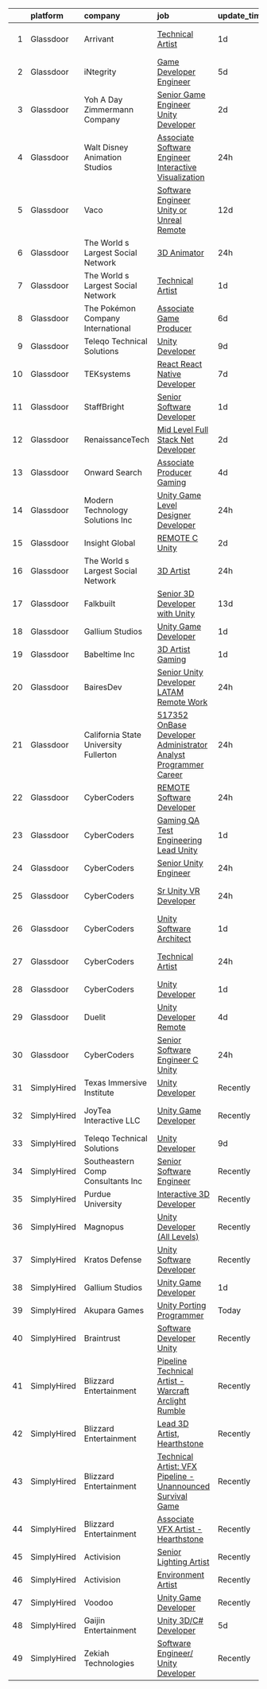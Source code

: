 

|    | platform    | company                                | job                                                                                                                                                                                                                                                                                                                                                                                                                                                                                                                                                                                                                                                                                                                                                                                                                                                                                                                                                                                                                                                                                                                                                                                                                                                                                                                                                                                                                  | update_time   | location           |
|---:|:------------|:---------------------------------------|:---------------------------------------------------------------------------------------------------------------------------------------------------------------------------------------------------------------------------------------------------------------------------------------------------------------------------------------------------------------------------------------------------------------------------------------------------------------------------------------------------------------------------------------------------------------------------------------------------------------------------------------------------------------------------------------------------------------------------------------------------------------------------------------------------------------------------------------------------------------------------------------------------------------------------------------------------------------------------------------------------------------------------------------------------------------------------------------------------------------------------------------------------------------------------------------------------------------------------------------------------------------------------------------------------------------------------------------------------------------------------------------------------------------------|:--------------|:-------------------|
|  1 | Glassdoor   | Arrivant                               | [Technical Artist](https://www.glassdoor.com/partner/jobListing.htm?pos=118&ao=1110586&s=58&guid=00000183640a3d60837938619be4b2d1&src=GD_JOB_AD&t=SR&vt=w&ea=1&cs=1_8d029ed0&cb=1663830736605&jobListingId=1008152609416&cpc=6BF42D0955AE9A34&jrtk=3-0-1gdi0kfcgkf3e801-1gdi0kfcvg2fb800-8b99080524192b18--6NYlbfkN0DSgjPPcnEdvoK3uuxfISLALE6pB1FR7YSHOr_tSg5_QGIhoz_2VqUepdcKLBLI_zTYRTCT7JhMtrCNCWlkfKi-ABMzd730u-K3bHkDzaLW3KEq7svNc-Kk4dfqDKm8DEmyB97d8l-HBy5U-tF7W21-0qVbhHbk_12oKw-iN5wYtaZvAeocDX_o8CxqMrVH_59Jjxz4tjPRCy2CMSYo_1e_TRGvNnD0oT5FjAroYH6Fzw3ic8p_i1gdpQMM7XMwUOlNdHndQb4_n-yzqhgCSCuSWmnet7vdYTx_GDAHYKdZ20UyannAdEbXJmcI08AXxa4Le7dl2weI-Lpc6tojxJMn2jlsVenH-RSQL7SCtVNw4YuOG0P3er9hKL9hLkBKnf0OXgZOk-EP2E8Av9zHz266ktQMvMy72UIZrDjhHjO0eKRl2WHnfEtIoeak72kWOhLDALDdmUc6q0iSuYNeNvfU6JRXq266YNiBbaR9x7ieCjlsAFuftpCSuHjSKkF-fD2oAJdZH4-T_w-zN0JhJEmE6JWPhNR_Q8qQ10URXKySbKjIyQGFJKImAfVDcnGN70Guma0PGkV1vfKYXjTyyBRY)                                                                                                                                                                                                                                                                                                                                                                                                                                                                          | 1d            | Los Angeles, CA    |
|  2 | Glassdoor   | iNtegrity                              | [Game Developer Engineer](https://www.glassdoor.com/partner/jobListing.htm?pos=111&ao=1110586&s=58&guid=00000183640a3d60837938619be4b2d1&src=GD_JOB_AD&t=SR&vt=w&ea=1&cs=1_ca09b02f&cb=1663830736604&jobListingId=1008145873332&cpc=1FDE87803EF93CD3&jrtk=3-0-1gdi0kfcgkf3e801-1gdi0kfcvg2fb800-49c443106c3e012c--6NYlbfkN0C7QpSfatUTTt_pWYjh4fmCixpaZixxEgk6WqG2e9JFSn8PLDX21so4BUVMbM-nBKjmC6IoF58dTff0wYPKbEGY-qRIa4TVxrZEKDCpCNlDFoCckpLj4Xu1bCVcqaisafPJCeJ6Cfh_3B7ETg5KWAKOz0Vhu3tmlT7cFqGqscgEsv5GpRak2BiM-flUD4s9qKTNocVI6I42CrJmvCBgiw4S6NbkVMGCgW3c8dfdaxdEKK9f03amO_24ZW1Wx3v1AslXeso1gp0pceawCRYPfa2_vuB0UywIarXD7IdvpTvMiwj_SPvhJmIr9hPeZy9FgOrKaKqs6PcfGPooOvv1lrdG_mm_Xs_zuw-ucFwNenj20GNKWj5CAb3PL4szHl8UAvdMfheNYB2p0zISahY_CSLFDaR6vtNxT4hf35lm31TKmMIRkuLxevVSZin6LeJUvg6hM_coMA539nCTbM3mPuyQiFv3vxnUXb2JZgGPD1y6CG_n0N0OFK8MX5nfdxLosR4J_HhSWpQPFttxAPMG_VCv)                                                                                                                                                                                                                                                                                                                                                                                                                                                                                                                                   | 5d            | Las Vegas, NV      |
|  3 | Glassdoor   | Yoh  A Day   Zimmermann Company        | [Senior Game Engineer  Unity Developer ](https://www.glassdoor.com/partner/jobListing.htm?pos=107&ao=1110586&s=58&guid=00000183640a3d60837938619be4b2d1&src=GD_JOB_AD&t=SR&vt=w&ea=1&cs=1_b8f74ceb&cb=1663830736603&jobListingId=1008149001061&cpc=D3E44275D43A938E&jrtk=3-0-1gdi0kfcgkf3e801-1gdi0kfcvg2fb800-26c06eb302e58e76--6NYlbfkN0Ae6Qmv8rNb3d5rEsMPL_plhvilYeiJERi7JqghURwQ9bq2mHgMGRGPHap0kt02TPg4hNIqkqAI4ZLarx94fJBZJRObAHCVAr7GpkECOjshJAgS-hSpOpL4MHHyXNuelLsEEjezXkzG-LQVLMkWHeGtQdZH9mJ0qKIH5WD3wTWGKHYJ2ZSah94f1bHV0ELY1OWomGxskTsJvlC7v_ohpEazio4OweRWFhPIpxpiPDh1z-Ik0qiC68gMmYYUL3ip_iGoan6m4eUlHDoC87PQ0RXOkS9uyIoTocU7h-sDjgwL2l1dXHUiolhVFPINRNLZD6RrKh4ovwLNpFosNL09nFMqzx7SJ-FN8oyU95t3vvRRsgFmU4FnshAgi99J1SY9Ea8f7sOUfN5meTbDFhj493s0fpTHHAwKAh4ofiSOU0gFv010tBr6vpw-jImbINCRlj-CVCPoSc7BCnSIExw-66sGqzH8iVgfPMebsyA3z5gyLEPjvrVb7fPX)                                                                                                                                                                                                                                                                                                                                                                                                                                                                                                                                                    | 2d            | Texas              |
|  4 | Glassdoor   | Walt Disney Animation Studios          | [Associate Software Engineer   Interactive Visualization](https://www.glassdoor.com/partner/jobListing.htm?pos=109&ao=1110586&s=58&guid=00000183640a3d60837938619be4b2d1&src=GD_JOB_AD&t=SR&vt=w&cs=1_8a4b3b6f&cb=1663830736603&jobListingId=1008154848695&cpc=26740BCDE5E48596&jrtk=3-0-1gdi0kfcgkf3e801-1gdi0kfcvg2fb800-dc9e1b3e513d2c42--6NYlbfkN0DAFTyt7pbDCC2JPO79CSdi1dIb81yjczP5qsKcZIxgiYm3-7g-689UM0rgypL64coNyM6FKvvwaOqtWxgh5wgDoS4rtzi-jlymwyy2QtQ8-pyHJQqW6GELa1LnfXMFzESZy8dc2w2rIAMrbcUF3lPzJVTztKV6zCm4xTZ-yseW0CjK1AU_JpgQeqCTkhOcivRyhTdLZACvjVFOMGlOLJiNBzzQUAAgkBo7Zsd70cw0XdrEMdFo9P0ECvTBiFs404s50zatUIQJKMPatuGAMDHSJB--ZvAsFnmW_cgK6skZuMVh0-6WjB5ysa1NZEk6Yj87BMjaOfDomeagX2jpe5Nj5tA3k1CCV_xKWjitq_bFU34y3yVW0Sj_Bm64E6vwjPqqag6UYI7-vdO3dggYLrNOQyJe6640yvrKupNpv2IN8nhcjZVBJ6JJyahDuPLn-ljpbOlrKM0ybg%3D%3D)                                                                                                                                                                                                                                                                                                                                                                                                                                                                                                                                                                            | 24h           | Burbank, CA        |
|  5 | Glassdoor   | Vaco                                   | [Software Engineer  Unity or Unreal    Remote](https://www.glassdoor.com/partner/jobListing.htm?pos=125&ao=1110586&s=58&guid=00000183640a3d60837938619be4b2d1&src=GD_JOB_AD&t=SR&vt=w&ea=1&cs=1_10192073&cb=1663830736606&jobListingId=1008129759335&cpc=8795CF9063CD573D&jrtk=3-0-1gdi0kfcgkf3e801-1gdi0kfcvg2fb800-ae75da19b53ce8d3--6NYlbfkN0D_sybMACCpf9B-677oK5j6rPldVB6BlrVvFjO_o-GJZbzuF-qh4PxErFUqfUsv_6v4OLnkcKvTjmMS6FD75hgLkRWnsyQoMe0_VxidUAhqUUo354J5mDn5dDhics1USxy8UxWfW-Q7zqedcnVTJblB8A2XoxauHqTd6UaLDWpjTkw5sGUAbCM0Kh_LV5LeSX1Ird_1Cfmcuu1TWUm3ejJdaPRinphYHR_zJSjIW_djuisR6fTLlehbSL0CQCELIKHf08nPV5J1MCkGh-nzzzE3UEtVxn8i85_mPXidF5KJ2vDbr94plSOnrU2ten15e8Ey1cY9TypQukWcCUJU3Z_ySO_bQNvbhIx9LRVA4QK0f5uQqeYEczXe8Ck4BZzOZjHAx2_647fW0uYZvms9dIt70zfyFH38R204RZZKpSzq0KkouOwEA5qe3k6c3RjBUPqLINnXn5pAw-rkeAEkFn1QtsnA346knztEIyg6TM6LEHIAspIu2rm-7wNI_yA2yCxnzXQRrrbvcgt_MFE3KDi72w5maATEg5rTGAEMyfq6oFs0YMco_ToI)                                                                                                                                                                                                                                                                                                                                                                                                                                                                              | 12d           | Remote             |
|  6 | Glassdoor   | The World s Largest Social Network     | [3D Animator](https://www.glassdoor.com/partner/jobListing.htm?pos=115&ao=1110586&s=58&guid=00000183640a3d60837938619be4b2d1&src=GD_JOB_AD&t=SR&vt=w&ea=1&cs=1_aef929b1&cb=1663830736604&jobListingId=1008153749411&cpc=F583A5AE0DDDFE3A&jrtk=3-0-1gdi0kfcgkf3e801-1gdi0kfcvg2fb800-1d63b7c0ff4eedc8--6NYlbfkN0DSgjPPcnEdvoK3uuxfISLALE6pB1FR7YSHOr_tSg5_QGIhoz_2VqUepdcKLBLI_zTnkPkdXSsD8sptkHSi7KrtYejjYkCjQNT9Nsex_-3VyBD_IipUsuqjBubmVTrW1NW54SPG0arteQnVTNFmbWYmFjuukr1q_BSss9Op9JYzFjRqmy1vLKIXctdVjUAU04_1Lq_rfSMGZNh-B6lsHjhiPjKQKfEVdLRkq9BoDCozWtgoobvvdQSnzKHmMtvAxinu11Xni5ZwUFmcgLrDa9NlsKZPhSLYD003CbyRkHSnompcu5B-4b09MVBN_ksDC_V_jv3rav5DiwbkrI_P3KtFxrB1Q2__lA7qnttb-YcDSPSVH2nANAo4NR4F73aHr6BIH5__bQLOk63hqJ5s2cPmO2c7kMfmcqrCMeUDbDYVc5c-XfO_EjsPkWVlV1DBXe-48nvE9X6sAG4yw3DEmv9QWgS7zmFRAeUCcOhd7bl0jhuYmEE6g32ro1K0_MNMy6EE8la6-ErqlzCfSiOzYCivVL8Q14Ub9dzH5YvY5CRxeIHHLCgREXkDuZlHBxeKdVzaIBtuUynbW-c2s2jZypraMHTEiWdYh30F9CT19QiaOg%3D%3D)                                                                                                                                                                                                                                                                                                                                                                                                                                                   | 24h           | Los Angeles, CA    |
|  7 | Glassdoor   | The World s Largest Social Network     | [Technical Artist](https://www.glassdoor.com/partner/jobListing.htm?pos=117&ao=1110586&s=58&guid=00000183640a3d60837938619be4b2d1&src=GD_JOB_AD&t=SR&vt=w&ea=1&cs=1_6f79fd4b&cb=1663830736605&jobListingId=1008152609464&cpc=5E31031E1AFF45A7&jrtk=3-0-1gdi0kfcgkf3e801-1gdi0kfcvg2fb800-0a7c68b1deb61928--6NYlbfkN0DSgjPPcnEdvoK3uuxfISLALE6pB1FR7YSHOr_tSg5_QGIhoz_2VqUepdcKLBLI_zTYRTCT7JhMtrIfH8kvZPcIFsGfmLCjuTuviFxAO2jHsx1BeSAU3-pfavuUtpTGx8wZi6T8XZ70PNm-mxKx2l9_WNbcAUL8jOxk0zRYhOgVaettmZYwJo7u_HuzkG6UWpdHoWJIBKtd1JYTX-TmGavsTfuEZU35sJUIJPS4vnwj3el3gxFflURx4pu7irDztbseR7YAq4zKHqVlmcLcCrbqXGFX-k5Hel7Zr2KXU8y0mInnycXqJm9z64cidGyQdo3-GbidCcLzi_xmwKDRrBh2rKgLXIY5HH9wdp8OcJIWYy5lNFd7onC3DxSVDsP1ClWJ8F2Fo9tD85LU6qU7eBOZTv6IyNnPTEL2Ll5G-sdS3qkjx0pUGnUPBY68l8xTFyE-esF90vRJWAqYOlGzxI68oGi6xwZZkdI_btTifGUOXyWTWayBG0CtZkbqKPK1V9WthSneRaynII3Zn4244Mfg4C_Csukmn-fm2IJCyDGOQKe83fFRrmmtSKuJ4P7p0Qx-hu1US0Bpen4PzjucqQPgvhtFa71WUg4%3D)                                                                                                                                                                                                                                                                                                                                                                                                                                                            | 1d            | New York, NY       |
|  8 | Glassdoor   | The Pokémon Company International      | [Associate Game Producer](https://www.glassdoor.com/partner/jobListing.htm?pos=106&ao=1110586&s=58&guid=00000183640a3d60837938619be4b2d1&src=GD_JOB_AD&t=SR&vt=w&cs=1_2978f516&cb=1663830736603&jobListingId=1008143706655&cpc=42BEC95245890617&jrtk=3-0-1gdi0kfcgkf3e801-1gdi0kfcvg2fb800-b8d1ea3fd32b5c23--6NYlbfkN0CsgUO0V2fSZxJANSxJiftVXeq1wpG4BxYFHzXoW0hPJv2peq4EG1Sbg5sInILznIWgmvnVK1Z5623tevJ-2O87djsxVcUrVi89pW6egWDeWxpV4BVWx4_eE5LiFUXYz3uJuUPP6Ubf1kkz_KTeDYKVt0dzUneakbOs5xRmgsxr2CiZPjzoB0ZX_DQ23vvJQIL2sN52z-sswu3u_fLvn7l_MkLimlo_bQpvSlT4PhPIcdB9k3GqAOHMOddICrLQRYw4zoMpqphQVHO1mD6DOrrihS1ccr5enuEHWv1YcmCFkb5ZSLO1mtQRvcpfc5YOlXExXSmyxVNN5ZjUUunn4G1obPRz2OIOYWnyWPaQHpSYcVtp59daAibLIBhCH1dU_Yj7AZwx3uvAbXtwSZX9mDyiN-m-MBqY-4bWcIo2AtXzFzHr9ncSApnHxDekiLvxhWq1Ohn7pPCmfnAqt9TyuiWZ4Ha94oU-PqdNhs6IrDv3yZsA-ULDoKEg8tQ1RYZZ5kjiMznZhMN6PEogmoNUUraE8iCrJI0VpEA24noh34s0pr1wEjuakc_LLTJSzsSpOR-4iXo8kiMPOpXaZmmvBYr8-nQk6tXJ-9_tXCNUjiIkuDtWKUCxgyZAm9ITv5vhp8FYLAdWPMMNLCLZw0rfVe1CTLjE4oYwTaLuMC4iPajJTqYB7_YFNxN7LdsPKcQTjcDK0CGzpQXzTQpc_IfHXGqPnXwc2ZUfYhK65UC9hXsfw9zbAE-_P4lPBuHb28eKUqmmueUgIAnZrisIIAM5Zs9C31N4UlG0hYvnxjjs9OcKXPJ-ig375wSP7Bx_oeZKQh7zxa2DmnBtQaGBGrgVFBnd42jQRFSQhxStta10CowEcVinnXZawjX-HZiFFVFhEXJ5e2RfoSI8VMM9Ku7p798W)                                                                                                                                        | 6d            | Bellevue, WA       |
|  9 | Glassdoor   | Teleqo Technical Solutions             | [Unity Developer](https://www.glassdoor.com/partner/jobListing.htm?pos=130&ao=1136043&s=58&guid=00000183640a3d60837938619be4b2d1&src=GD_JOB_AD&t=SR&vt=w&ea=1&cs=1_6ccacc0e&cb=1663830736606&jobListingId=1008134134933&jrtk=3-0-1gdi0kfcgkf3e801-1gdi0kfcvg2fb800-7da6a69e60ae4104-)                                                                                                                                                                                                                                                                                                                                                                                                                                                                                                                                                                                                                                                                                                                                                                                                                                                                                                                                                                                                                                                                                                                                | 9d            | Remote             |
| 10 | Glassdoor   | TEKsystems                             | [React   React Native Developer](https://www.glassdoor.com/partner/jobListing.htm?pos=122&ao=1110586&s=58&guid=00000183640a3d60837938619be4b2d1&src=GD_JOB_AD&t=SR&vt=w&cs=1_194085a3&cb=1663830736605&jobListingId=1008138885744&cpc=32EE424DE2B657EB&jrtk=3-0-1gdi0kfcgkf3e801-1gdi0kfcvg2fb800-90b61148cdc7414b--6NYlbfkN0AuKz8EBO1xHDEL7V2YF9xF3dC_I9B9i-Zw2Jh8clPMK3KTieKealHQySFBD4L6FvOEmF3wca2OGW08RVV5u5sNDBofSIE3rKMq93d54NmuIlikZM1S3-3ywENaqWzRotGWuI5uNB7NIQ2IEJKBYCBGc5_uyrSBDmO4JtXg7Ajb7BOgCSGBCMzxA0tXUIibg4PMEMcbbtCv_FxxqPhz4_N8_n9S8M6FIybHy_fnb3VLTiVyCYvy3siST4cBFSys8NWwrrnaWT-adz88g_prwqN0vKv10Mz1q8LLTauGRtBMxOovVqsebQ5r9q1tx5uwAxGu3Xq9X-4MPOebCPZMboZYa9ckSbL79bnsDJ_VDqfyPEW7E44Anl2enF9ptVodBjAt19qDFLsxn7SdYBtdcYm-Zw0ZbJ9bOhvmRysFAJ0M3ofcRc7TTOa0Ou76EreEK0hvfIzAjjho_VJdE1K2y9mbCwR6R6Rjt0HERGrZxiWcCTE6u9-_drPoe-g7dwVwtAg4D7U_OiiRf-IQfN8ktFFQLcYpYiBEu1YBh1pS9jt-IlagEO_PoshoOF548nur2PWZ2QokbWIXjyKo-darpACxDnUQg9AxloHnsd6kDYwGhCH-_-EJLgXFwzWz_7RzIIhmJUq5MVj9449Zaw4Oqu4L5UUaz3Nl2hN4Xqe4oUfF1OcL76R67ReIoSzs0dI3kVyNaN1Yvx9629PI4aUHJnif9lEiqAhr9_pRGmNtROTjgtYtyLW6pWN5325k9WEkz7rgWZzFmWGRMWTUQtgM8gMXLmcUplEsmJFL6IwtP6pHek_soa_NWb4wqYZZCn2EhlasTsyBJYI_4aLM_LxgIZwvSqFmXLgnp6Mtcr7f0LUNgmuEQc23f523_aofJSYY_mxKA90Dorz49ima5FZADRUOd0RATFFVxwSYaCaLfifE8vXRzxwEPmx6)                                                                                                 | 7d            | Princeton, NJ      |
| 11 | Glassdoor   | StaffBright                            | [Senior Software Developer](https://www.glassdoor.com/partner/jobListing.htm?pos=129&ao=1110586&s=58&guid=00000183640a3d60837938619be4b2d1&src=GD_JOB_AD&t=SR&vt=w&ea=1&cs=1_3bd08945&cb=1663830736606&jobListingId=1008151088006&cpc=F41FEAB56D215062&jrtk=3-0-1gdi0kfcgkf3e801-1gdi0kfcvg2fb800-36a208eb176f1c6a--6NYlbfkN0Aqv72EFK29NzEvbxi8aP-wZOYvXVEUPKBT5KIQeMTgxbApqDtxIZdDZoPgq6FL-62R36FF3DYUCBY_phIpH0IDsvvbHitaXiFeGInL3CZVc3BdB49K-GLFFK6BKFHqX8PJPMB3tp025-1DYK-86LtmQMoMrLL72JLA7zkJK8H4H5oS9KfoyCEKVTStV_S1QxWkNgkZ3Zu_dcjV9lklmb93ilCKkJprBvG9JFzXSDgfOnlq1zXxfPFeHGfbh2Xd1v3-j-Qnn7ZojnpiWkdfJNe33oYA9OrowbcOHHIhMxobRt7j8oaj3pSIzvsn8zfwAdVUlG0rNB4jqk6FeyM2uVnnWwOvT-v7kOgVj-JFDGGv9MioEXhodLmWXlVu2OxaVk-I0Krgz4Ayh3ZbBy1ZH8qKVDl5PTDSg4xEaDph8oDypBB3Qs6PYnSbamx_gZw_KfcMJZf6V0Ha-2ZW5745gM9BSW4LK2ia-viSvcg6SOPYGofZZuwrWbmf8PWf3bQb1oGD3cwxTC0Q3aWCCy_HQ85t)                                                                                                                                                                                                                                                                                                                                                                                                                                                                                                                                 | 1d            | Troy, MI           |
| 12 | Glassdoor   | RenaissanceTech                        | [Mid Level Full Stack  Net Developer](https://www.glassdoor.com/partner/jobListing.htm?pos=112&ao=1110586&s=58&guid=00000183640a3d60837938619be4b2d1&src=GD_JOB_AD&t=SR&vt=w&ea=1&cs=1_82a1dcbd&cb=1663830736604&jobListingId=1008149143911&cpc=149B3D5996025BBA&jrtk=3-0-1gdi0kfcgkf3e801-1gdi0kfcvg2fb800-209c9be03a6c1592--6NYlbfkN0DzaDHVbxJ-LJZej0v9fk4K-FwNocoxjQ_zxp68kPBvcqyzjXk4zrV-pJTBZ4hKqfrGyemhOXnzqbZovlsuKXMzDFeH1z3SsNKV80q4LMg4Pb2fdQHmazWPUY4HeF0uAyrv0vdXX4ZzCZaootpKBUEoQcGT6bEdQWBPYHOP9orzUD-pNbqDs10rOzy1Fw5eMP6CW7icQGO1-pu8PhWnqJ_Xi-5aagEUAeLADux08ZGt3mnEd-fdKcPIXCjZw5HNuwqAjvBKmzlxmXy8Eq4GtPie6tM_p8U3xHVCO7uOftAAegifwXfXix7qqgkMuzfFVJWabL0Nfweh6sURh6XAbg7aIJicKCfS7-0piTLL-pRFEgUo2KU1vqbx_junWG8rtLZMnKKjiRkRyov7zKPq46LvPSYXRqUmavgeg7eYc6cweKQb78_wCI0G_WEH9-41QcJGw2BWjorPGzBpq_m0c_99bq5PbnREtt7LBXqsdByxxuYlKSTCrBaG8LPsrwip2vCpLNZoCaColA3iTQdPh4kg)                                                                                                                                                                                                                                                                                                                                                                                                                                                                                                                       | 2d            | Dublin, OH         |
| 13 | Glassdoor   | Onward Search                          | [Associate Producer   Gaming](https://www.glassdoor.com/partner/jobListing.htm?pos=116&ao=1110586&s=58&guid=00000183640a3d60837938619be4b2d1&src=GD_JOB_AD&t=SR&vt=w&cs=1_29aeea51&cb=1663830736604&jobListingId=1008146567724&cpc=44CD5376B8534B8F&jrtk=3-0-1gdi0kfcgkf3e801-1gdi0kfcvg2fb800-f43f02c7c5f66fff--6NYlbfkN0B7YoEZZ2QAGDyEGGmBPAUWSHc1Mt3sMCn9FehKcWA3wwfxcx19LEZnY8Y4HGhdxxrvyUMDAQIsTNOAMeBduNgJyfIBQ5qiLgJpPF8NyPH6O2Ot8hdrykztAECzFkAadcBGR0v5-p8XbksqYoDJ2yPKRpU748FleOW4ZXhOswv3BaBiINtFLbaU428G1C8ityUBhBkMRXqN8VyC7SstryaWbMelJ0WWz9ch04cww3YQdtmOgYrbkbYO704vT-Mf5sZfYBBOvtKFnQ7AXRgMyCsedMRhuvwtRNP9PHT4abCVMqQ0pcToT_g9tvIHSQV8kK3QmunE2g1nysoqfAi6qQAzQaDgtoFO61dMcWMXQRksozFBStVJV5nCN_N7CrcB4og3QSI8iyi_P0L0hUqx16AfjybcdD1DqPNl04QeUh8RVqPGFUzUulle-aM8VsfU5qRRbka9zW9zorrKPprAXcnbn4SXGid03Zqz-v34ZSFkiXmGNA3F16W-pRBUojTe1oGm5sgampIZyN5f_314k3L-CjxeEdsgZTViFvLTesE4bgZPCcUg2N_gfYLeTS-kIrUQGiRwcWMHXp_0oYM9p9MnHU1KrIGOyN6YwXotJTvZNFPNfF6Mtk0D0CX91XR_JSMIVg555r8rKBLUW147arDgryJTsEU0l5oeg_cuzotYgyhuf6hlASza1RK0ZUUg0zZXsK_1Yn-YAJorTQZkVtns_qD-fNDGexlEv1xrI3DkR5d3RlgmyQMTD4AxwtbbCH3kcCfjByj9-r74hR3X5VavA03Hfc6yVa8qJaA4brG_t-oEknPOarxdOmVeVa4utCxtBGgZbfuYShVpZ2vs5Pzbz6lbSxfOyZRGUDhyEeRxWUoro35yRoxql6K_m9MD9XW29osKJa0C-3hyzl0yVT9X_bnmLPzoQuU7cket5YesRbojC2KCO5oFUnwNTT-YIxUqfXeXRMleJiUQ0Ey25fzu--vbRcBfgPyB5B_Qv-ihKVGXKUezgCkiDn0gDwdgw84%3D)                      | 4d            | Oakland, CA        |
| 14 | Glassdoor   | Modern Technology Solutions  Inc       | [Unity Game Level Designer  Developer](https://www.glassdoor.com/partner/jobListing.htm?pos=103&ao=1110586&s=58&guid=00000183640a3d60837938619be4b2d1&src=GD_JOB_AD&t=SR&vt=w&cs=1_f5197f18&cb=1663830736602&jobListingId=1008153194410&cpc=D69957E0862862E0&jrtk=3-0-1gdi0kfcgkf3e801-1gdi0kfcvg2fb800-7fc0e8a231847aab--6NYlbfkN0C26OT7h5zXl7z1yVTYwN1d43osiYS9hmGqw_eY7i5KFzRWaSyxghJjTLzNEsEWeJjf7N22jfHsBQAES8Bu94voh2V7BmI_cWYAk99P4NLLYv8Pz9wzKDxb2YRsW3u_qxI3DksP4lWmcxsE0U-wRNmyC3gSa3sF1ofDxTnCTwjt3XR4-BLjikimB75d8sscLamscpjS0FSlmCxI_vSqQnXLLPPSKGBTrWjRYouVaFExU2GmdgFsFYpyu3UpeShoNlUWUR5hs6QbPRUAGujTjPbjI5_r8CQCc-QEHE6CzeTXROe27D4-k-7KFmRg4G2p-Q5vtxJr2TQX6d8krYTO-KQki27Rlr20L2NniuEYVgtF76-fWTTbJPJnTIkiekQOSvnMYxs65UJM2JuK_PB3G20fRRlD2H69MMDV7NW2-SNNsWPra965ux95maX79iS6FsY%3D)                                                                                                                                                                                                                                                                                                                                                                                                                                                                                                                                                                                                             | 24h           | Huntsville, AL     |
| 15 | Glassdoor   | Insight Global                         | [REMOTE C  Unity](https://www.glassdoor.com/partner/jobListing.htm?pos=119&ao=1110586&s=58&guid=00000183640a3d60837938619be4b2d1&src=GD_JOB_AD&t=SR&vt=w&cs=1_89c26271&cb=1663830736605&jobListingId=1008149589581&cpc=8795CF9063CD573D&jrtk=3-0-1gdi0kfcgkf3e801-1gdi0kfcvg2fb800-f11f4e57bcd8adc8--6NYlbfkN0BKkHZu3wF05EeDimN_p6sYpKCMArvwa95YdH7UpkaBCqc7l59ErwqconGPYv1t4qjCqXUWKwcxZj-vTdoY_zRnm5kkhKNv9fR6HLczFTR_BAaKukD-qWeF3el6NAmEWRKcfVT8iyYUhvJeETDKR7i90hE_DwAI8LT6eAs2efF431i4-sLPUOwaAJ1wOQg3TXGbxvykWN61qJJnJYg_2z0FvSsQDH4QuFHvzmNm_REP6Q1HpXmDsWdUihL_lVunxY4OvTcrLoOn5Y0BViaCYe2FHDDFQR_0-Y8kMYjHwS-NY-rhV092-jjffhkILWjZXBKYfKqi0bnk5B-c_JUPk7NwV_FpWxdeLKAkpTVtJ4-1oaQevyNj1kDYx1AZSXHD3HQB9jtiQuBe_KfucrTTmIfbaxAzXgAvS3pnNBuUgPbAsULALgo0B2eeDvioWVZUZQ6U6lPGWWQCfIF0B-o4HK1zM10OzfPSivajQVqvTehlBFxU-E09KIeO)                                                                                                                                                                                                                                                                                                                                                                                                                                                                                                                                                                                | 2d            | Saint Louis, MO    |
| 16 | Glassdoor   | The World s Largest Social Network     | [3D Artist](https://www.glassdoor.com/partner/jobListing.htm?pos=121&ao=1110586&s=58&guid=00000183640a3d60837938619be4b2d1&src=GD_JOB_AD&t=SR&vt=w&ea=1&cs=1_bb0fdd6b&cb=1663830736605&jobListingId=1008153749408&cpc=F4EED0218A761C36&jrtk=3-0-1gdi0kfcgkf3e801-1gdi0kfcvg2fb800-817dddb80074c6d4--6NYlbfkN0DSgjPPcnEdvoK3uuxfISLALE6pB1FR7YSHOr_tSg5_QGIhoz_2VqUepdcKLBLI_zTnkPkdXSsD8ncy2s4T_bIju-UkseXLVb4-93Lwj2WHTWGm7kuN7zp8BDOhcXWtEA68PoIn9dCN2KITWYUIS9xcew5XQvvHJPh2bmfOvjR546vQ4CHi5_lLNPocOM10MGp1AUkpnDQPv8D2lsZB66wfh0CfPf9501931yHuM-xFO7LdiAzdN9yNz7R8HgAo0A3ZfiYh0QOn4fy5zIWAmiDEi3J0yU6eLvqmJsVcd3XQPIrsrD3Wuy60-G3gELUOsgDegSwXcFX7Y4y5eMDhUbrOV47jMoQqM7UBfbJv2QWXSLRjv-sumMJzvbi5cbWew535XYEdtDz5FZDwNDB2ws4kRlVK4Jq13qBCkMAKs2CelrxAxxqijykcSOxFaloPydVT1oMbXsa9g6zGdCABwktcEj46XjnNl2wOvnu1mElyrs1f1Q5Q-zIXsnKJZe2J_P1Erbw3zqHlGZR_AjVvP-0HDuuCsxVIBnBJ2N4vNzcLwmHS83YVjH3NRJdaYoR8oJgDQlf_ukNNEFC0OjBsC4aVZ7I_PnmT7q8%3D)                                                                                                                                                                                                                                                                                                                                                                                                                                                                   | 24h           | New York, NY       |
| 17 | Glassdoor   | Falkbuilt                              | [Senior 3D Developer with Unity](https://www.glassdoor.com/partner/jobListing.htm?pos=102&ao=1110586&s=58&guid=00000183640a3d60837938619be4b2d1&src=GD_JOB_AD&t=SR&vt=w&ea=1&cs=1_7de4ad46&cb=1663830736602&jobListingId=1008126825583&cpc=FDA93C03AE7AED37&jrtk=3-0-1gdi0kfcgkf3e801-1gdi0kfcvg2fb800-ab5be9727771af57--6NYlbfkN0DQqplsDkfFSnxnGa5ea72jBVVYzNJeO-C3sXv1ec02dIwVTRMXkoow88mCOYebokBaeJkBuaNx0oN1DZKyDKdmWUNsBZUY5NzdyiLm0R2tXUgoXIwvrehBuOe2RJgWSqhMjGIs7r8M8e0hrCD7lTEN7Q2cZ55k_uM4IAF8OA4jvgoNiWD1_Dq9kysLc3t2tZkYxMv0Te4VERbqKS8gC1Q_Kl54mc1cDFppSG214UIgSzl9rMcFEqZh1-mm4fkUZAnrIqb69-jrtScMsBwq2acwdfr7ttqeWmx71EdQOdmC26SdUoNpxaZFTfdOqHo_IH80zpHAgKQJ9rs_JBniuRJRJcOfopUo6RzSJOopZFnnmFkoPDpg7qBvTLmFlkKc_GUU3lQipgG0RYRIbRi9rFdU4bNg8EdnYbZEBFkRKIN6fDP3m_5nW4Y55yMvLwEfxtH8sYVP0hefCO2XNoUffIXd8XtGRISm0MH3IkRlttXEAsI_xPjFKA3uBp-AoIwAS5726JrsThpurA%3D%3D)                                                                                                                                                                                                                                                                                                                                                                                                                                                                                                                                | 13d           | Remote             |
| 18 | Glassdoor   | Gallium Studios                        | [Unity Game Developer](https://www.glassdoor.com/partner/jobListing.htm?pos=126&ao=1136043&s=58&guid=00000183640a3d60837938619be4b2d1&src=GD_JOB_AD&t=SR&vt=w&cs=1_f6e3c35d&cb=1663830736605&jobListingId=1008150687011&jrtk=3-0-1gdi0kfcgkf3e801-1gdi0kfcvg2fb800-c88d89332377ea02-)                                                                                                                                                                                                                                                                                                                                                                                                                                                                                                                                                                                                                                                                                                                                                                                                                                                                                                                                                                                                                                                                                                                                | 1d            | Remote             |
| 19 | Glassdoor   | Babeltime Inc                          | [3D Artist  Gaming ](https://www.glassdoor.com/partner/jobListing.htm?pos=105&ao=1110586&s=58&guid=00000183640a3d60837938619be4b2d1&src=GD_JOB_AD&t=SR&vt=w&ea=1&cs=1_ab3820fb&cb=1663830736603&jobListingId=1008151598423&cpc=56632219D727AB75&jrtk=3-0-1gdi0kfcgkf3e801-1gdi0kfcvg2fb800-277d933c8f135145--6NYlbfkN0D0ZqxdZg2TwcIemQ4yr89eGinLCR7bn2QHXosobzuZIE3pljiWz1lsorZMo9cx9yDK0ji-C79rZhwrlMOCtZNCXz3GuOrFec1fEkcEgw8CEhKqAvxiAiHop46YNRcGoEc0cIF6SYAjlvNWPW2Rf4tMHKgPNlhrH-DPCShUnp3NbzS1cL4fZ0qVBhpQOJgpGtIY9BMK-3UNJ-EKmOmPUWcbZiZAv0gIl8ZgVCroLgoiNGj_7FTg4erYtTi7Y13EZjVJ0JC6OlQR4wYUtCHfmclwf5HkwKqshnTLCAYHZum1ckOzu2a8XuRfmZcutb2sEZe-ao9PB095sbTr8wUXUr-6PmrgB6okt0ZFraSXoWQcMKd3xl5ulsTQY_oVVfHJ30rJQghWjdxoL2PkHI76KOMQt1slPwbIAZIO0vbIGZW4-17aZiHvCF2HEapVz55p8WWXJgAEjHBAWq6pJJTqVUOcJAnDqKFKoHV7bFbW9izqv7v2ot5asiIP4G9OQmXx5L9QT9avue8uwA%3D%3D)                                                                                                                                                                                                                                                                                                                                                                                                                                                                                                                                            | 1d            | Berkeley, CA       |
| 20 | Glassdoor   | BairesDev                              | [Senior Unity Developer  LATAM    Remote Work](https://www.glassdoor.com/partner/jobListing.htm?pos=101&ao=1110586&s=58&guid=00000183640a3d60837938619be4b2d1&src=GD_JOB_AD&t=SR&vt=w&cs=1_54384a3e&cb=1663830736602&jobListingId=1008153520027&cpc=8795CF9063CD573D&jrtk=3-0-1gdi0kfcgkf3e801-1gdi0kfcvg2fb800-d07b078a70677f47--6NYlbfkN0BfEGkshao4EhrCCf7LYqKO8VNtf9vkQrewuI3DmTR_-G3zJxSBeo1O-SB_lpKRvkPM-bPc5FhBWyuJIcxMxgpbjfTpubAlTTARQ0mMGAhamrq9Jn6fhAwDv_qRzdVcBFdMH9gkJbzgO1vp6CpfOGar4AMUZe6FO_fxm45CnFh9QV6a0Hx0hkPZA1KZnh5TcKAc_92dlrIO2Z2prkCBx0h_iu1y4pbTouq1jHlWNaRAYrdPxAb3viEF4Ephe_xUPZaKpNkOi9zJSKrbrmMTi0DdyOLq0OFYWoM2feGpqXqupoNBD4iiMOh7EhxBcqNATZKWmtEU_EK6mUId4tTm0x7dPMAo3IAKRQS7NZ53EvNms161kSoliHPM5A4PcO8lR2uVTCay3gkurrPQbiU-RXLQrEjgP3EG6J4FiEF4PVhEsOlNnEDX9Ji0yiaHEoSZqWGZKsL4l3BbsupHWRxysb-tfJb43wENNkALe-IIoo8_2Bv6xIWa4RzTWx_X3dRJzMQ-SqSeeh5SsKbaljQifR2Zu58yiB1i0xKlLdJachZASYZ6xcbYFqNsgJ3ChzKpfE1HIur9jac66fW0Mut4pCEe)                                                                                                                                                                                                                                                                                                                                                                                                                                                   | 24h           | Colon, PA          |
| 21 | Glassdoor   | California State University  Fullerton | [517352   OnBase Developer Administrator  Analyst Programmer Career ](https://www.glassdoor.com/partner/jobListing.htm?pos=108&ao=1110586&s=58&guid=00000183640a3d60837938619be4b2d1&src=GD_JOB_AD&t=SR&vt=w&cs=1_cdf453ae&cb=1663830736603&jobListingId=1008154235080&cpc=F583A5AE0DDDFE3A&jrtk=3-0-1gdi0kfcgkf3e801-1gdi0kfcvg2fb800-21f12ea5bf0e7950--6NYlbfkN0Dh96M3cg5vOahpU6Qg4SDiK0_4FOO8wBH6p9ccOs6xeeN411oDswnIqs0Bh7uXtT1t8-PfodOwXK0Rd57QDxwfW9iV9NZ8Ajd5eaBCKO74x-wJTKS2RUZH7g6L1MVg_astFqnGRvZDhqh6Oo2yJPHQW8Q4gA0PEXNHXWhudZFCcJq3rg2_nw-5efB_wjgPV8bsLJH_i9iMHTpgPTp5SkrqqrjUg4CftkilcTX1pEMLeVhmOY7VhG4OAOx6V0ZR5Xw5CFCTmTcQpB-I42JFvko10yP9UTDCgbmSxYUouKw4ehE3j8kMtIipm1QJ9zB6alesWOmUxsue_g_BUdfbOE2cc6CS26rbrAySabd5BYocoKCtUAVLQz9lCndmiudsBn-O5vrWd1fmzde0vX6-QBKY62BPdIYaG07RCHwQSpHFjoZqlTAIX8bCn0HeNNB-bwAi8A5HV2bC4vrw2Q_S8HLH)                                                                                                                                                                                                                                                                                                                                                                                                                                                                                                                                                            | 24h           | Fullerton, CA      |
| 22 | Glassdoor   | CyberCoders                            | [REMOTE Software Developer](https://www.glassdoor.com/partner/jobListing.htm?pos=114&ao=1110586&s=58&guid=00000183640a3d60837938619be4b2d1&src=GD_JOB_AD&t=SR&vt=w&ea=1&cs=1_f84160cd&cb=1663830736604&jobListingId=1008154937883&cpc=6FC5BA77C9A4CD78&jrtk=3-0-1gdi0kfcgkf3e801-1gdi0kfcvg2fb800-71176c97c27d59e2--6NYlbfkN0CpFJQzrgRR8WqXWK1qKKEqALWJw739KlKqr2H-MSI4eoBlI4EFrmor2FYZMP3muM2YYyBsvG3uf5HhbqD_RVfJsPW7EHHoSTE_M4-4Zska-lgWa6lmF6a3PDduuz8xjqsIxbkH3gxSymIisnYB7aKD5oEwN_llci4adP960033q-Dh3J2c_vpF-2zJrgVktLZbgCi8HwZgRRcETeOMRy3KpUUCc7n9c8WMgLQ1MpZx4UDamweogL_O2G5VrdJJZG_R0SmIbkRfPaJJn09LX1nVv9UaEQ_p8bk1uuC3CE1TY_kuWyHQK1vQvRsMUvZtUVJuC9F5k-ByABKESqeS5GFkGV9CKqqY6qNHAgKjYvbd2stUFG4yllKq0rcfpO7ImSNbIQIjI04eVT0Kfq-6Z2VW7Sj8dn_UTBqkKbm2P1lVVZKihMGPAhzF1DBe1vGBFyD3L0mP8AYRes-CIec0HcSDoJ5aDKr-JaHVn-K5hblYqgjPqPtC32m0jzsQ4mY2RODNKWnAZEfZM3mmtQ4CESRSX3HhT6fVgv25TClHeQnjc0lMV-iNtp7c557sEirI0S7JClcgZIeQbjLZhF17YIecXN2-OU8-GhegNEb8GwbHToon89rBeO_IPBNssldkyNfvZ_YGS9TvdQZkdz7pM_3uyUDMmFWwlPDTROeYWvIeuVFe9OLugGei_jWijyXMRLVVbFqWgtw7jggCBTPJpApo_y5iE7vcAfX85Hkx-U8K1N4tVoSYqSuCquEddX1vW-zVPQuIEXiBT3QQHNvs0az1E_DibNG2bDUT4c2I1xRscIL50b5OLcHc5j45h65pjuW5AtWjvnGz-uRXfv6yfd7yoU-V36lk-NregGi3n2wG1y-Ui663zDputwZZnaxRBnZZIvUFCwpZT3MIeTdOANR9B2LakXuempaqPEj6qQRORhB4Gz2PlffjUG_JCmgRlK9gjqCiONcGy8InQb0WArH3ckKTUOylXShRGv4BTt0wcb54LvBfIlMF54fBo54z99c7WQAMQi9gys5YMyIU7XWK) | 24h           | Tampa, FL          |
| 23 | Glassdoor   | CyberCoders                            | [Gaming QA Test Engineering Lead   Unity](https://www.glassdoor.com/partner/jobListing.htm?pos=113&ao=1110586&s=58&guid=00000183640a3d60837938619be4b2d1&src=GD_JOB_AD&t=SR&vt=w&ea=1&cs=1_4dc349f5&cb=1663830736604&jobListingId=1008152464765&cpc=6FC5BA77C9A4CD78&jrtk=3-0-1gdi0kfcgkf3e801-1gdi0kfcvg2fb800-f31c33cf23fc8644--6NYlbfkN0CpFJQzrgRR8WqXWK1qKKEqALWJw739KlKqr2H-MSI4eoBlI4EFrmor2FYZMP3muM3oVLaOs4f3sD5tE8rFx3AttGyAfkVIxcKGM02x_x-yzIj5hUXNSw6lbcDW8nUq_RcDgdLQVBGtwTYSZl_oEF_rQFrcByzk1II0ncP9WMU3TpJuLXZsrm_sU9c-zDbvtArw457F_kOJN4bomLdt-ltMjpHZF607E0kE3NkveUegfBzFqfMp_YiuMjlOEOnPgvYqJEJyMhUrZYtdqKlp0pWcBs6YD18Gl3y2mfrdCBTOqtKjctYNO3VhDhA5YLNNxwS3kavxnCOsYwMBZO-QfZDPoxUiTDkT2abYnGdeB9lrRUkMvpXfdCGb2hgIuDLBrjzsBGnZbPNAFSJPq2Y5DuvZAyVh1_JvUv4OwwevdJca0aLw0pdUbsoBrgpuyXhvBz7kCaH9J3j9QOu5Qg-NUHLMqI9wHp4rJizIqJSovAGlUGS0Ud6uclpF38es_qtkbiBRPuJr1FKVodapmyTEuaNSVYa-QXftJYYaG1C-paoDXiwMTAWzgtLbTH97MRregr9NVnPrZuUtA8-g4ng2ps0MQJrqfEIkLT5JgFOCcBUSjiUGLTwknvNipaA_bWsHqLxT4n1ujFjLZv136shnbkpj-xkcAldjowUEl0rhdZMRO1mzu3_Uj4tFFNNwzI8nFTNkUfwa6DKMcNqpLEzaeTtlw8e59RiH8EFFpbrqWG2Lv4vWnzlYAJD0FGcA3jipdoALiioJhSUHuHMgFS5Ii7Kq7al7D0zqTbQ79F3fIBh2xsAwwkxW730Pjc14jnBXV8Jcy5hK0n-_uJ_DQW9Xbl2lxeXd1a4g6UvWx4LnaI3mcDXi8pZ1WupZSG46IExCcGTj_6Tx_N6x3GagKXsLIMPq7UffT-JfX8A4rAF2reYO5VCSzKnDCYybgbYlPZ56nh13YzbQZIHDTpt1w1iUHC-5PhVfYvmtb57mzoqXR3Jx6Wldn0r5eqfA6HZuaYqlR08%3D)     | 1d            | Atlanta, GA        |
| 24 | Glassdoor   | CyberCoders                            | [Senior Unity Engineer](https://www.glassdoor.com/partner/jobListing.htm?pos=123&ao=1110586&s=58&guid=00000183640a3d60837938619be4b2d1&src=GD_JOB_AD&t=SR&vt=w&ea=1&cs=1_a7c08d5d&cb=1663830736605&jobListingId=1008154938462&cpc=FB7E4A1762AE5BEC&jrtk=3-0-1gdi0kfcgkf3e801-1gdi0kfcvg2fb800-fca212820823398a--6NYlbfkN0CpFJQzrgRR8WqXWK1qKKEqALWJw739KlKqr2H-MSI4eoBlI4EFrmor2FYZMP3muM2YYyBsvG3ufwVZ_wGPpSJWyfHEqolmP3d--FLnUtGr4Xd-3UfXAk8lh5b7H10P4S42AD1twGXfWgJ44sGurGQehnK6r4fMKAxAIx2Ik1CCQKloh5euk1rYLBb1EtSs-4DMmehj-E142iPoXVNtqteiDMQQCDQmGKAqE7EWCd5j9tYSKyEiDYw3J9NAc1lqHUb4uQqBEb1D9hDhyK3S6FXlljXnEL5KWRDF5dvFxJcL9BVPGzTXRDwlp8HztnFpSm4CsQSEax3TwXBM-HUuBGvxjeooTrf92wq1SDVfFOsN_4eVPx9duh3PGMLSbargQlr8BCuaKca1HDg4LEnRbmkbnhgrXzKPytDz6hdlIF5nD8BtzXlrrrh40yuRPuMizbtVx39d7UX-V4AJmalaoDcDpj7ijn0hJKR-lIn2Eqpaogf05NWJPDmlAx0AaW71LB71vmq5vYtaZSaUm55vLxelBsArI-2FwsIlLinJJGkAYtI1QDOY7D8gSLGry_NYEpskTKg-2R6awJ0nyGFPb1CoURXoeIfVzMpVggSd1s-MTF1znIN0TI5Gto70QcSrUmR6YMStKNJ5mWyV6PBhLnPWs30BjvlNJTNcO6q8F1ExFMIlVS0uDI-H2DamkrqH709HI5JC6J6WY7hOjvgOjTPfaRTordKXpBQSNtxEI2W9nZPmvoB59ODHe85EqadmVmwkjvT-eSYkJwCR719izTPfZuCdsZp4IKDTogXPLi2w08MprJjy2ASLnKH8JNnbTpgKSWvX6dhV97z_cIBlrLqZm51m5tIUQh64bVjL39t1DCyuYNp80cHPJBGTM4-vBJdQb-s48ts4f2PXi94QIhZj8UEEz4Gm0seyxpUkY5P3m9K21P4i4ccYrZ-Q9qPfJ4dW7AyghVBi81hn2jLcdQLTmUP1o6vgSJR7yGDff7XQ9t7KS7puBxRn)                                     | 24h           | San Carlos, CA     |
| 25 | Glassdoor   | CyberCoders                            | [Sr  Unity  VR  Developer](https://www.glassdoor.com/partner/jobListing.htm?pos=110&ao=1110586&s=58&guid=00000183640a3d60837938619be4b2d1&src=GD_JOB_AD&t=SR&vt=w&ea=1&cs=1_928c8a05&cb=1663830736604&jobListingId=1008154938345&cpc=6FC5BA77C9A4CD78&jrtk=3-0-1gdi0kfcgkf3e801-1gdi0kfcvg2fb800-46531934ee3fcaad--6NYlbfkN0CpFJQzrgRR8WqXWK1qKKEqALWJw739KlKqr2H-MSI4eoBlI4EFrmor2FYZMP3muM2YYyBsvG3uf0J72OBKTUbLm-1woUpOXeFNHBTnpoZL3SHh2FSQKROAfBvcTZHSE_Edw_R78HEls8GcHWiBh_kU25oshDawS57tjaabJkLMPjzYhcDvN3sXmNA1T32tpsp1ilt_GAATosHirHeZbJAELXH63x-79JKluXavMZGPf9kN9GoiPc9ZZ6t4Am8cfBtPVRHsGwDPGdvsh8QjxCXP7GDluMQQ8P_97ZSTcTb6-u5AngRy-10zQbwrx9JfPW7kdtr3iu7WUbTtRO-e7AFOqWwRdQqgYOwXl52aN39J3j7KV6zJyH9w9t1yLEEv4nHTnQnhZL_zDtVBt2MH_DPTzCIzDdgL85WgStejAcYGh-_cnY9rqvyoizO3HvNplTb-HgorFRQnnXsFCLHyGh-WBgMmMLvXomiKSWW11itm28U90AxQA6KJdmJ0wSH66UbzWipcFje7B5dgrnAh84QAKNdqrDHO1l6j3GaZCrvXbDdS_N5HKk_NPbDoJzkkoa4dAqZ5fdYguCAOo0Yqf542NB4F8pzNuTZylcmNdky94ibJSVPEC1jWjOKnT8CQRtAI0JwNApbzmBvo0d8LnTztNyWhK61CWrWswJQlEWh0pW8ugPmquO0K-iCQ900w68joNRPouRmw_RHSkUlmhw-pJ83IQtx4qbYDJpaSFo1xc4jjlWZ5KGM46hUvQjzTX79XfTB2qnes-k_WO2Jx3XkQTXsBE_4q0yPb1LxVUbGyh_nZ_2VtA1UOHlVIkcuMp8mI2QU5vzjrIxuaVwQoEOI6hAOKabkdIuajPjGofh7ExySN-h-wSIrNLGuEIOhglX1Tgtr0iiRNI0_qQWW8X_vxmIJyRr_aOliFNo9wKaRP__u6Nmx5StAKe4_dA1h3Txsec1tdINskI8nI1R3zpcSz6Ya9rlE3I2Zj2h2tMCpfQm9Vu-NOqSPD)                                  | 24h           | Los Angeles, CA    |
| 26 | Glassdoor   | CyberCoders                            | [Unity Software Architect](https://www.glassdoor.com/partner/jobListing.htm?pos=124&ao=1110586&s=58&guid=00000183640a3d60837938619be4b2d1&src=GD_JOB_AD&t=SR&vt=w&ea=1&cs=1_bd39f642&cb=1663830736605&jobListingId=1008152464126&cpc=451933188B21919D&jrtk=3-0-1gdi0kfcgkf3e801-1gdi0kfcvg2fb800-b3b2c9f0e8420eee--6NYlbfkN0CpFJQzrgRR8WqXWK1qKKEqALWJw739KlKqr2H-MSI4eoBlI4EFrmor2FYZMP3muM3oVLaOs4f3sIH7d2Bh2UlGzoVqHGcfDcP6nekCIdtKVP666g0wB8KBukabBhIwGcx9BI4bAu6p5cZrMXVI6I_T8BQuQwI1K89q91kn58YOql8HkUMEXXEZCd6XEobWZIjWySMAn6DAEUwuNWRmPQwcySQ3hqi-Bo7YZhap4dfkV251ec9UbH7PIGJ8KnKroh2GyMGQZxE1DjlAuDlnD43DNsLLmULEmZkvhJSvS5Yy1L-kW29vTe6dg8ETlEdh5jaqI5X_cne6C-ijz5FESlpFR9RbUEQtg2ddLcMkS6HQMTkeiRkMKszL9cmZIJR71hajpz-oWfRJIJYcaobJTH2noj2_vll1p_AYCnCWElVSzQWJLJ2DIV94wetuE4RK4ifs2pkuDLU-R1qwcr8tis30hcDTu4iKJUsEWmTxNYa2xvt3Q2O1AHlo8T3wTYkC4IytbTTkORLTw1_Koz4NXgA-jv5MhtId9U8eeFcmH6c_dKyKQwhweomOSoGmON65_5EoHSv52_1rHkmKGfgwzCYWyhAjLjspC-67KhzvKvid6GVBRsepd8qSHj1o3CEd-8A9cysj7gQdEKju5B77ZVy1GhjzmjyJeyW9Ub67f8VIy3m_eNSJjqqkM5Pen8ioBeNPlJvyLl6Tq7ppylzNmg1_bbg1oit7oCrvnsoHkN2mu-Fu7haQHHDgZYILVBXivCU0BYo28BpcXUSh9Oxw_jePV6ysbn-t1gKz3lwzGuDN6Cl3YGQlRoZLwsYpuLQoIWnSgU6M01QhQWu_PFsmLnJGty4flhlgkp8csPbfmMFqfwmYVPQNPDm3P_uIhLEMFt74UCZJbnvXH2TzO3pZ-KN4nOh9S1atv0LwH23k81usXTAbV13pizeUWx8nsscbOeIRTMR2LFYP2QgitXPnZ291WSXoqxRSV7A5LD8oFDIKvg%3D%3D)                                      | 1d            | Burbank, CA        |
| 27 | Glassdoor   | CyberCoders                            | [Technical Artist](https://www.glassdoor.com/partner/jobListing.htm?pos=127&ao=1110586&s=58&guid=00000183640a3d60837938619be4b2d1&src=GD_JOB_AD&t=SR&vt=w&ea=1&cs=1_ed452e49&cb=1663830736606&jobListingId=1008154938404&cpc=FB7E4A1762AE5BEC&jrtk=3-0-1gdi0kfcgkf3e801-1gdi0kfcvg2fb800-fe9a7bd1acdb888f--6NYlbfkN0CpFJQzrgRR8WqXWK1qKKEqALWJw739KlKqr2H-MSI4eoBlI4EFrmor2FYZMP3muM2YYyBsvG3uf-mj0WNCstOQOsP9QC0xsWQGiJy_sNWXEJdXSHp4kdl2OYojkFfYeQLu2aSwoy6hGjuISItfpa5HoRFQtqlQklJkAwJC--qs9zspilmclBz3eUgrokOCzVNKykvGPMOnV5Zf5gngmvblv7Al6ovZ4qxSwWR9I8NFu_x0D2OrZnnT9vZ5hATTnbBArWdhIEIAZzECkaBIZkcuhYiZ_iR-7Bwp1tPDWsOs7Y3DpIxEgd0h7rUbGeh0p1KtsNaoS2_C9UJxJjaofQBTvKG_lfCcG0INvqE22DrjBMUrI_nQrk3J96KEjsaP4qfQyxVhnh_SZPGKqpDo1ql3hP31gHhDXw2HMGJovlC3T6HzZaS2_Vf8-jAupntGwg2zC5wLhW5zLJ3QBY3smAemjou569GDgqjdsKcXQolXTrAAC9-6PdsBaVbpWKyURDRjwAap-wE6bC7HdzDwcgY1DCKIYIYG2UC7uAZJu3p1aAjPLKBdS6lzw1FUnXT2AVvFeBi_FAQkhTkXE8ysf9AGE37OBtnFYKpE9NiZtqdQefbLog7dMc0e9rwvgzoeTUl2A8iCP3IDy1HwqoiusGBBZa6uH55fA7URYOHdx9QbVB3NlfKysp6Day55hLADUx2a9clCe8UT3-rfANHBYwoKwL8YV83cfxdpk4f3e2zEjrjsY2A6Tzuzp06JrAfuE3up1dPYkflih3K98Ws80ezxiZvDLBad0kyUauOJy5HqVm_UuRI90kGk3tbWPMrXqr2VYuhjXuhkxo104dlVN1i5IDk9KUU6c53Z_-yNF8gpMjKQYhDCQQ6ajPla5zQazNE9S9fJ0dEd-XXuGbhjmsEvSiEviQhOkof3sc6UweGxAN3sf-ZEEoOwQ-egfTfkw7TJqE_OrIhGjQKKChl4j862k2IqsRLiKl-TT7Zcl6JAD-xfCCoQS88H)                                          | 24h           | Los Angeles, CA    |
| 28 | Glassdoor   | CyberCoders                            | [Unity Developer](https://www.glassdoor.com/partner/jobListing.htm?pos=104&ao=1110586&s=58&guid=00000183640a3d60837938619be4b2d1&src=GD_JOB_AD&t=SR&vt=w&ea=1&cs=1_a100f1d3&cb=1663830736603&jobListingId=1008152464466&cpc=FB7E4A1762AE5BEC&jrtk=3-0-1gdi0kfcgkf3e801-1gdi0kfcvg2fb800-b21535dab9f8821b--6NYlbfkN0CpFJQzrgRR8WqXWK1qKKEqALWJw739KlKqr2H-MSI4eoBlI4EFrmor2FYZMP3muM3oVLaOs4f3sMi21I4GegZrCqdyTHcHHIIieei2_NDppVT97stFeE1D8buHGdatPyuFNTCkgijqr0vdYsHatvDdZF5XefPbG0KYkbXvmjKWICaTdN4Bxe2I0s0m7x98ZTKkXnttlYh_6LdMKPjUYXFw6mteGVP0E0abKdUTOGWvR-qaL1tM2OhBmKRvZHihrHhhlZ7ehxRyuwijMjioWvp1pfgx9-Lw1KHLrMqtVhRVMkOUuyZjg_8sfNwugdwuGpFRyxO-vfd8nMwAAjiyUfItY19pRd4Vgflz7hI6NfY7eX-6Tts5MN8mIG0W22DezZWaBMNdSh4LUbqc9wQgeP0uV7XTRwnGlKVzM05f6aw6YcDyKLjwbRnE_uIUejZwjj2FbfGiaHYc85z9qVYBwEgPjwAMbY0dfKoYciv__2W2d1-GqnMZd54ldFvp2zRcLGNkzE0lI_iPoW8NPzEH6vVNad4C0vb2XuzA6vshtqirJB8pinu9cL4Y5H7MhzffaOEDBT0IhWBaRab3i1cJ848BZuxvFbYDyHztZUmDTDigCyvj0nCPmFLrmW3LfI798r7LTN3uJmkQyD0PharSqyCl7tobPVboJLaloxsaCnvWYBkFAWIN3y6bWBoja7e1tyxLKjWvA9ty7dHzGc0xH9eeS_QOSuU8BkmVOVMeHAuS5yqil6vENhXSIHNb2v6ZSgmS2vVGZQhpn4JZmfbaw5u8hCjEVE5xAm1ccW2LZGfCNu_C9wQ9lIVuHqsHmordktplbQmylEP8FWzKLlGZlkBHWa3QgbIkADjR19Avk4OhrxRS7FrIf3vMB2Aip_SqAL0s50lNGvA22JtU_MbQ_yexlqWc3AGrEGshulqyCwoIObvmzVbrLtKswFF8umlDza99okgw1AZcDnjT0Jz2W55K1drq7z4P1jZLiRqQFC_pJrifoQT8Iqwm)                                           | 1d            | Commerce, GA       |
| 29 | Glassdoor   | Duelit                                 | [Unity Developer  Remote ](https://www.glassdoor.com/partner/jobListing.htm?pos=128&ao=1136043&s=58&guid=00000183640a3d60837938619be4b2d1&src=GD_JOB_AD&t=SR&vt=w&ea=1&cs=1_17804840&cb=1663830736606&jobListingId=1008146888659&jrtk=3-0-1gdi0kfcgkf3e801-1gdi0kfcvg2fb800-32f66aac3cf961f7-)                                                                                                                                                                                                                                                                                                                                                                                                                                                                                                                                                                                                                                                                                                                                                                                                                                                                                                                                                                                                                                                                                                                       | 4d            | Remote             |
| 30 | Glassdoor   | CyberCoders                            | [Senior Software Engineer   C  Unity](https://www.glassdoor.com/partner/jobListing.htm?pos=120&ao=1110586&s=58&guid=00000183640a3d60837938619be4b2d1&src=GD_JOB_AD&t=SR&vt=w&ea=1&cs=1_1cc7f2e9&cb=1663830736605&jobListingId=1008154938217&cpc=451933188B21919D&jrtk=3-0-1gdi0kfcgkf3e801-1gdi0kfcvg2fb800-88839e6db390480c--6NYlbfkN0CpFJQzrgRR8WqXWK1qKKEqALWJw739KlKqr2H-MSI4eoBlI4EFrmor2FYZMP3muM2YYyBsvG3ufzzNyCuLZYQeE1vkrsk7MVOIRoGw3z-29GDKFCCBXJlEE4CD4EfZ4NDwS3cjFwFtEYsmu319g5e_tIX2L8yhg41IRwQuywpLidslUBaqUpWj5KDCUDRHkSEQQL5UK7f-hwHcvAfk7TcCWRFlRjg7uv6GBk6390qjuQC2HRT3GTHJoAZpWlYfUY2gKzxZMg3mit6xzyPiCEXTk7qnt2vZpovmf-PZ267WnfDGhuf_qtwr0KY26a8_wkKd3EZl-QjRQi_o8zgcXQtoDPgsImRzohnUTXKvqeVAu4srTPklTP_1uEs-7E1QaQy7yYzb72UF_PxVQ6h7VXfm-mI4hYyL3Vks6UJnhg5Z3QaHZKv0eXX0mKFxxdRqfdpx4HjMKWju3_tdn7-jGp7Usb_qp98MfYq4cExRX_2_BA64W9of9QB5h4ysfG_sSj5mpZRos7hwv33pSDXbnctJKc54UE53hJ1g9-18we0Ggh-JLWHcc3dvRPND1zCcw5STwgMq2gCwPIsrQD9XYFlEIoBjqechdjanmyIh9TqwuD0dHOU9Cxk4KWPFcX3BcJIA1xQCA4oOr_r7mPOjuvbCgKa0_MKN3UzinjqZfJrBAQMv3e2txlv_Xph-6ny441TkuvRbltVfwQvvg9R7WhdQ-svf_OZOHGCb11y8-9HLa3Bt7ScgS4ihvC-DO89YaF1Rk93zm_AKR-tQbLbC0RHaWm8DORSYBejoNzlzK837pUPnrXg-sdd5KHBfQI-O6Sj91-9FTV7cqJEj6kzcsCBrw6Xw0wKIDlXAtfvCF2pSyE-PRI7XU5Zm35rq4_cPRxHPS4OXMwvY4dd-6U0_qOiepeTBYc5397ejq6hS72ubly7oE9lbTT8TMkPqlhqyFqiQaB6JNMOkzVvZGwLOj3CdwZTh69bh0nn9fmybGwypH6RZ9PJcSKpz)                       | 24h           | Sandy, UT          |
| 31 | SimplyHired | Texas Immersive Institute              | [Unity Developer](https://www.simplyhired.com/job/xsx4ESwUMkdjW7C0uYGMcHDZ2mGpny2HahBniUJtGFO86Bd48YzTXA?q=unity+developer)                                                                                                                                                                                                                                                                                                                                                                                                                                                                                                                                                                                                                                                                                                                                                                                                                                                                                                                                                                                                                                                                                                                                                                                                                                                                                          | Recently      | Remote             |
| 32 | SimplyHired | JoyTea Interactive LLC                 | [Unity Game Developer](https://www.simplyhired.com/job/nSd8wyPd1BtZ4YHRzs_v7Ddn7VM-oPPT_2p552OvtdQaFNAjuryJUA?q=unity+developer)                                                                                                                                                                                                                                                                                                                                                                                                                                                                                                                                                                                                                                                                                                                                                                                                                                                                                                                                                                                                                                                                                                                                                                                                                                                                                     | Recently      | Los Angeles, CA    |
| 33 | SimplyHired | Teleqo Technical Solutions             | [Unity Developer](https://www.simplyhired.com/job/HR-NRiHzychiYvpM9nGjtgg9AgwtvWrnRYrDv5PAfxbLLGr361j25w?q=unity+developer)                                                                                                                                                                                                                                                                                                                                                                                                                                                                                                                                                                                                                                                                                                                                                                                                                                                                                                                                                                                                                                                                                                                                                                                                                                                                                          | 9d            | Remote             |
| 34 | SimplyHired | Southeastern Comp Consultants Inc      | [Senior Software Engineer](https://www.simplyhired.com/job/G70lsQZudkg-ZL_LFx9GI16oCgvfswbkLvWII_7qzsmsnb_ZpkjuWQ?q=unity+developer)                                                                                                                                                                                                                                                                                                                                                                                                                                                                                                                                                                                                                                                                                                                                                                                                                                                                                                                                                                                                                                                                                                                                                                                                                                                                                 | Recently      | Dahlgren, VA       |
| 35 | SimplyHired | Purdue University                      | [Interactive 3D Developer](https://www.simplyhired.com/job/V76HiP4xnvRBBT6K-n3_Aj63UnWdSszyw3n14uNA9KGovlsslfuQvw?q=unity+developer)                                                                                                                                                                                                                                                                                                                                                                                                                                                                                                                                                                                                                                                                                                                                                                                                                                                                                                                                                                                                                                                                                                                                                                                                                                                                                 | Recently      | Hammond, IN        |
| 36 | SimplyHired | Magnopus                               | [Unity Developer (All Levels)](https://www.simplyhired.com/job/vPypX05jFCjXy9ymS1tlMhP8Zpx81wwzBDbU2anSTS_WypcGgAQCYg?q=unity+developer)                                                                                                                                                                                                                                                                                                                                                                                                                                                                                                                                                                                                                                                                                                                                                                                                                                                                                                                                                                                                                                                                                                                                                                                                                                                                             | Recently      | Los Angeles, CA    |
| 37 | SimplyHired | Kratos Defense                         | [Unity Software Developer](https://www.simplyhired.com/job/Y4lHL5MaKeXz4SY-A-y6XaDNR5ykpRDW5TNGxFl3PMVvOPaxGy78Zw?q=unity+developer)                                                                                                                                                                                                                                                                                                                                                                                                                                                                                                                                                                                                                                                                                                                                                                                                                                                                                                                                                                                                                                                                                                                                                                                                                                                                                 | Recently      | Orlando, FL        |
| 38 | SimplyHired | Gallium Studios                        | [Unity Game Developer](https://www.simplyhired.com/job/XTc3xzAM0S6mk_6sJz5r8GyKaH4Q5BIrCfUAShXBWDWYs1QosvJqjA?q=unity+developer)                                                                                                                                                                                                                                                                                                                                                                                                                                                                                                                                                                                                                                                                                                                                                                                                                                                                                                                                                                                                                                                                                                                                                                                                                                                                                     | 1d            | Remote             |
| 39 | SimplyHired | Akupara Games                          | [Unity Porting Programmer](https://www.simplyhired.com/job/1ZWjihUmNKS6gcQ2dcjoiNsjM9uZFI1FdO9RifH9hb9vbXm7c1gIGg?q=unity+developer)                                                                                                                                                                                                                                                                                                                                                                                                                                                                                                                                                                                                                                                                                                                                                                                                                                                                                                                                                                                                                                                                                                                                                                                                                                                                                 | Today         | Remote +1 location |
| 40 | SimplyHired | Braintrust                             | [Software Developer Unity](https://www.simplyhired.com/job/A1oazznYoHAq7qL3mwsQxJuU7at0KE-qABnjMYuK96vWLReR19Kmgw?q=unity+developer)                                                                                                                                                                                                                                                                                                                                                                                                                                                                                                                                                                                                                                                                                                                                                                                                                                                                                                                                                                                                                                                                                                                                                                                                                                                                                 | Recently      | San Francisco, CA  |
| 41 | SimplyHired | Blizzard Entertainment                 | [Pipeline Technical Artist - Warcraft Arclight Rumble](https://www.simplyhired.com/job/zvZ0g3W7YM-S1r1Gklb65jsViDiphOKA6Wm7VgGgj8cYQYAk1UeFeg?q=unity+developer)                                                                                                                                                                                                                                                                                                                                                                                                                                                                                                                                                                                                                                                                                                                                                                                                                                                                                                                                                                                                                                                                                                                                                                                                                                                     | Recently      | Irvine, CA         |
| 42 | SimplyHired | Blizzard Entertainment                 | [Lead 3D Artist, Hearthstone](https://www.simplyhired.com/job/pGvnTZ8MyTXyvqd-M334q02Gz32gHdy5PFILqq6cyRZo3LkIkWOzKQ?q=unity+developer)                                                                                                                                                                                                                                                                                                                                                                                                                                                                                                                                                                                                                                                                                                                                                                                                                                                                                                                                                                                                                                                                                                                                                                                                                                                                              | Recently      | Irvine, CA         |
| 43 | SimplyHired | Blizzard Entertainment                 | [Technical Artist: VFX Pipeline - Unannounced Survival Game](https://www.simplyhired.com/job/LjBYXeLA-0AxbmaC_Dh8JjcU3tj0mP9A7-gFBd5X7Pw0qOUAh1F8tg?q=unity+developer)                                                                                                                                                                                                                                                                                                                                                                                                                                                                                                                                                                                                                                                                                                                                                                                                                                                                                                                                                                                                                                                                                                                                                                                                                                               | Recently      | Irvine, CA         |
| 44 | SimplyHired | Blizzard Entertainment                 | [Associate VFX Artist - Hearthstone](https://www.simplyhired.com/job/npzx9Srzh2nXb282llyE7B1XTbu3nGO2QQfd8rYbVSIH0uXj-hjJhQ?q=unity+developer)                                                                                                                                                                                                                                                                                                                                                                                                                                                                                                                                                                                                                                                                                                                                                                                                                                                                                                                                                                                                                                                                                                                                                                                                                                                                       | Recently      | Irvine, CA         |
| 45 | SimplyHired | Activision                             | [Senior Lighting Artist](https://www.simplyhired.com/job/rqkm93C89xQg3RKg-0DOvSBbzEsMF4zZzW_K8-DoX-FMg880HxkKWw?q=unity+developer)                                                                                                                                                                                                                                                                                                                                                                                                                                                                                                                                                                                                                                                                                                                                                                                                                                                                                                                                                                                                                                                                                                                                                                                                                                                                                   | Recently      | Novato, CA         |
| 46 | SimplyHired | Activision                             | [Environment Artist](https://www.simplyhired.com/job/XQjLEesU3FvvoUPdp54VHqJgfPuh1zqiDAX4EnzSTWRqkb7ou5bjPg?q=unity+developer)                                                                                                                                                                                                                                                                                                                                                                                                                                                                                                                                                                                                                                                                                                                                                                                                                                                                                                                                                                                                                                                                                                                                                                                                                                                                                       | Recently      | Woodland Hills, CA |
| 47 | SimplyHired | Voodoo                                 | [Unity Game Developer](https://www.simplyhired.com/job/NLFQkH33HD_35Ds9kXakUpzo0YFJySLM-k9B6PMS8pvyK5pcffPR_g?q=unity+developer)                                                                                                                                                                                                                                                                                                                                                                                                                                                                                                                                                                                                                                                                                                                                                                                                                                                                                                                                                                                                                                                                                                                                                                                                                                                                                     | Recently      | Remote             |
| 48 | SimplyHired | Gaijin Entertainment                   | [Unity 3D/C# Developer](https://www.simplyhired.com/job/IvGjPjaReZlii_chqFXwZbhH-exhF11K7UhLGsOHR5xbCrHD2Q0bQw?q=unity+developer)                                                                                                                                                                                                                                                                                                                                                                                                                                                                                                                                                                                                                                                                                                                                                                                                                                                                                                                                                                                                                                                                                                                                                                                                                                                                                    | 5d            | Remote             |
| 49 | SimplyHired | Zekiah Technologies                    | [Software Engineer/ Unity Developer](https://www.simplyhired.com/job/MN7znUgYMhyv9Vb1vBjH2oWnX8Eez7qk8eJ4RWvyTQJl4ej1V7sqtg?q=unity+developer)                                                                                                                                                                                                                                                                                                                                                                                                                                                                                                                                                                                                                                                                                                                                                                                                                                                                                                                                                                                                                                                                                                                                                                                                                                                                       | Recently      | Dahlgren, VA       |